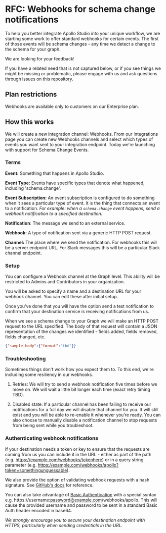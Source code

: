 # RFC: Webhooks for schema change notifications

To help you better integrate Apollo Studio into your unique workflow, we are starting some work to offer standard webhooks for certain events. The first of those events will be schema changes - any time we detect a change to the schema for your graph.

We are looking for your feedback!

If you have a related need that is not captured below, or if you see things we might be missing or problematic, please engage with us and ask questions through issues on this repository.

## Plan restrictions

Webhooks are available only to customers on our Enterprise plan.

## How this works

We will create a new integration channel: Webhooks.
From our Integrations page you can create new Webhooks channels and select which types of events you want sent to your integration endpoint. Today we're launching with support for Schema Change Events.

### Terms
**Event:** Something that happens in Apollo Studio.

**Event Type:** Events have specific types that denote what happened, including 'schema.change'.

**Event Subscription:** An event subscription is configured to do something when it sees a particular type of event. It is the thing that connects an event to a notification.
*For example: when a `schema.change` event happens, send a webhook notification to a specified destination.*

**Notification:** The message we send to an external service.

**Webhook:** A type of notification sent via a generic HTTP POST request.

**Channel:** The place where we send the notification. 
For webhooks this will be a server endpoint URL. 
For Slack messages this will be a particular Slack channel endpoint.

### Setup

You can configure a Webhook channel at the Graph level. This ability will be restricted to Admins and Contributors in your organization.

You will be asked to specify a name and a destination URL for your webhook channel. You can edit these after initial setup.

Once you've done that you will have the option send a test notification to confirm that your destination service is receiving notifications from us.

When we see a schema change to your Graph we will make an HTTP POST request to the URL specified.
The body of that request will contain a JSON representation of the changes we identified - fields added, fields removed, fields changed, etc.

```json
{"sample_body":{"format":"tbd"}}
```

### Troubleshooting

Sometimes things don't work how you expect them to. To this end, we're including some resiliency in our webhooks.

1. Retries: We will try to send a webhook notification five times before we move on. We will wait a little bit longer each time (exact retry timing TBD).

2. Disabled state: If a particular channel has been failing to receive our notifications for a full day we will disable that channel for you. It will still exist and you will be able to re-enable it whenever you're ready. You can also choose to manually disable a notification channel to stop requests from being sent while you troubleshoot.

### Authenticating webhook notifications

If your destination needs a token or key to ensure that the requests are coming from us you can include it in the URL - either as part of the path (e.g. https://example.com/webhooks/tokenhere) or in a query string parameter (e.g. https://example.com/webhooks/apollo?token=somethingunguessable).

We also provide the option of validating webhook requests with a hash signature. See [GitHub's docs](https://developer.github.com/webhooks/securing/) for reference.

You can also take advantage of [Basic Authentication](https://developer.mozilla.org/en-US/docs/Web/HTTP/Authentication#Basic_authentication_scheme) with a special syntax e.g. https://username:password@example.com/webhooks/apollo. This will cause the provided username and password to be sent in a standard Basic Auth header encoded in base64.

*We strongly encourage you to secure your destination endpoint with HTTPS, particularly when sending credentials in the URL.*

